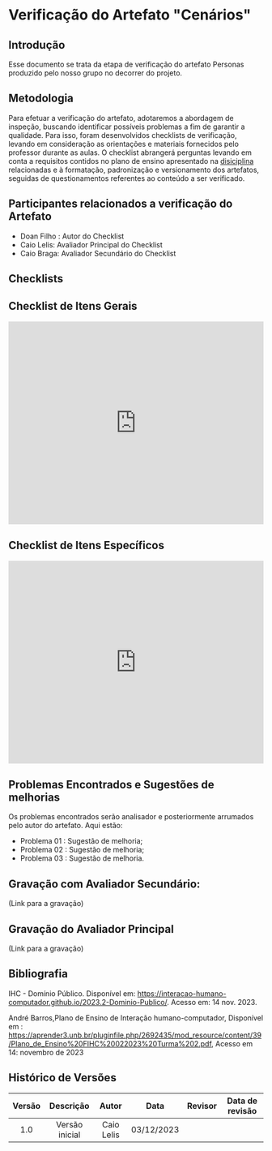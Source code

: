 # Verificação do Artefato "Cenários"

##  Introdução

Esse documento se trata da etapa de verificação do artefato Personas produzido pelo nosso grupo no decorrer do projeto.


## Metodologia

Para efetuar a verificação do artefato, adotaremos a abordagem de inspeção, buscando identificar possíveis problemas a fim de garantir a qualidade. Para isso, foram desenvolvidos checklists de verificação, levando em consideração as orientações e materiais fornecidos pelo professor durante as aulas. O checklist abrangerá perguntas levando em conta a requisitos contidos no plano de ensino apresentado na [disiciplina](https://aprender3.unb.br/pluginfile.php/2692435/mod_resource/content/39/Plano_de_Ensino%20FIHC%20022023%20Turma%202.pdf) relacionadas e à formatação, padronização e versionamento dos artefatos, seguidas de questionamentos referentes ao conteúdo a ser verificado.


## Participantes relacionados a verificação do Artefato

- Doan Filho : Autor do Checklist
- Caio Lelis: Avaliador Principal do Checklist
- Caio Braga: Avaliador Secundário do Checklist


## Checklists


## Checklist de Itens Gerais


<iframe src="https://docs.google.com/spreadsheets/d/e/2PACX-1vTjurOltQ8buLmH9JwC1dvm3DaijTZcAxl4NPrMj5TWQ7QSZPtleytC5Bz52ZHk8UchQ1J7pKPVKUmq/pubhtml?gid=1787653569&amp;single=true&amp;widget=true&amp;headers=false"width="100%" height="400" frameborder="0" scrolling="no"></iframe>

## Checklist de Itens Específicos

<iframe src="https://docs.google.com/spreadsheets/d/e/2PACX-1vTjurOltQ8buLmH9JwC1dvm3DaijTZcAxl4NPrMj5TWQ7QSZPtleytC5Bz52ZHk8UchQ1J7pKPVKUmq/pubhtml?gid=1176990763&amp;single=true&amp;widget=true&amp;headers=false"width="100%" height="400" frameborder="0" scrolling="no"></iframe>

## Problemas Encontrados e Sugestões de melhorias 

Os problemas encontrados serão analisador e posteriormente arrumados pelo autor do artefato. Aqui estão:

-  Problema 01 : Sugestão de melhoria;
-  Problema 02 : Sugestão de melhoria;
-  Problema 03 : Sugestão de melhoria.

## Gravação com Avaliador Secundário:

(Link para a gravação)

## Gravação do Avaliador Principal

(Link para a gravação)


## Bibliografia

IHC - Domínio Público. Disponível em: <https://interacao-humano-computador.github.io/2023.2-Dominio-Publico/>. Acesso em: 14 nov. 2023.

André Barros,Plano de Ensino de Interação humano-computador, Disponível em : <https://aprender3.unb.br/pluginfile.php/2692435/mod_resource/content/39/Plano_de_Ensino%20FIHC%20022023%20Turma%202.pdf>, Acesso em 14: novembro de 2023 



## **Histórico de Versões**

| Versão |          Descrição              |     Autor      |      Data      |   Revisor     |    Data de revisão    |  
|:------:|:-------------------------------:|:--------------:|:--------------:|:-------------:|:---------------------:|
|  1.0   | Versão inicial |  Caio Lelis   |   03/12/2023   |    |           |